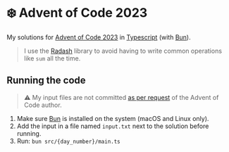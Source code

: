 # ❄️ Advent of Code 2023

My solutions for [Advent of Code 2023](https://adventofcode.com/2023) in [Typescript](https://www.typescriptlang.org/) (with [Bun](https://bun.sh/)).

> I use the [Radash](https://radash-docs.vercel.app/docs/getting-started) library to avoid having to write common operations like `sum` all the time.

## Running the code

> ⚠️ My input files are not committed [as per request](https://www.reddit.com/r/adventofcode/comments/zh2hk0/2022friendly_reminder_dont_commit_your_input/) of the Advent of Code author.

1. Make sure [Bun](https://bun.sh/) is installed on the system (macOS and Linux only).
2. Add the input in a file named `input.txt` next to the solution before running.
3. Run: `bun src/{day_number}/main.ts`
